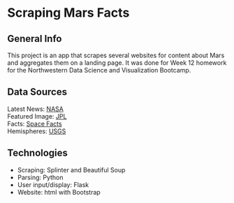 # Scraping Mars Facts

## General Info

This project is an app that scrapes several websites for content about Mars and aggregates them on a landing page. It was done for Week 12 homework for the Northwestern Data Science and Visualization Bootcamp.

## Data Sources

Latest News: [NASA](https://mars.nasa.gov/news/)<br>
Featured Image: [JPL](https://data-class-jpl-space.s3.amazonaws.com/JPL_Space/index.html)<br>
Facts: [Space Facts](https://space-facts.com/mars/)<br>
Hemispheres: [USGS](https://astrogeology.usgs.gov/search/results?q=hemisphere+enhanced&k1=target&v1=Mars)<br>

## Technologies

* Scraping: Splinter and Beautiful Soup
* Parsing: Python
* User input/display: Flask
* Website: html with Bootstrap
